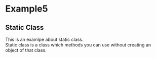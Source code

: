 # Example5

## Static Class

This is an examlpe about static class. <br>
Static class is a class which methods you can use without
creating an object of that class.